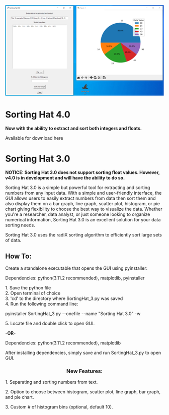 
<img src="SortingHat_cover3.png">

<h1>Sorting Hat 4.0</h1>
<p><b>Now with the ability to extract and sort both integers and floats.</b></p>
<a src="https://jrh89.gumroad.com/l/msxuw">Available for download here</a>

<h1>Sorting Hat 3.0</h1>
<p><b>NOTICE: Sorting Hat 3.0 does not support sorting float values. However, v4.0 is in development and will have the ability to do so.</b></p>
<p>Sorting Hat 3.0 is a simple but powerful tool for extracting and sorting numbers from any input data. With a simple and user-friendly interface, the GUI allows users to easily extract numbers from data then sort them and also display them on a bar graph, line graph, scatter plot, histogram, or pie chart giving flexibility to choose the best way to visualize the data. Whether you're a researcher, data analyst, or just someone looking to organize numerical information, Sorting Hat 3.0 is an excellent solution for your data sorting needs.</p>

<p>Sorting Hat 3.0 uses the radiX sorting algorithm to efficiently sort large sets of data.</p>

<h2>How To: </h2>

<p>Create a standalone executable that opens the GUI using pyinstaller:</p>
   <p>Dependencies: python(3.11.2 recommended), matplotlib, pyinstaller<p>
   <p>
   1. Save the python file<br>
   2. Open terminal of choice<br>
   3. 'cd' to the directory where SortingHat_3.py was saved<br>
   4. Run the following command line:<br> 
     <p> pyinstaller SortingHat_3.py --onefile --name "Sorting Hat 3.0" -w </p>
   5. Locate file and double click to open GUI.
   </p>
   
<p><b>-OR-</b></p>

<p>Dependencies: python(3.11.2 recommended), matplotlib

   <p>After installing dependencies, simply save and run SortingHat_3.py to open GUI.</p>
<h3 style="text-align: center">New Features:</h3>
<p>1. Separating and sorting numbers from text.</p>
<p>2. Option to choose between histogram, scatter plot, line graph, bar graph, and pie chart.</p>
<p>3. Custom # of histogram bins (optional, default 10).</p>
